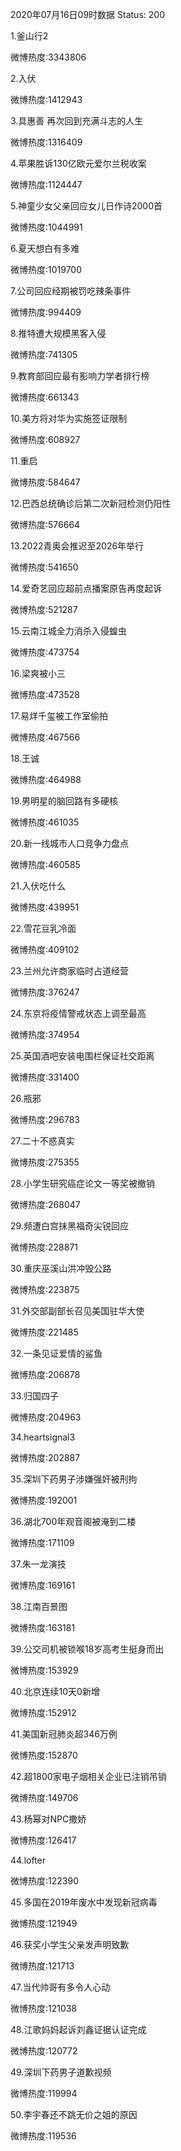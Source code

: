 2020年07月16日09时数据
Status: 200

1.釜山行2

微博热度:3343806

2.入伏

微博热度:1412943

3.具惠善 再次回到充满斗志的人生

微博热度:1316409

4.苹果胜诉130亿欧元爱尔兰税收案

微博热度:1124447

5.神童少女父亲回应女儿日作诗2000首

微博热度:1044991

6.夏天想白有多难

微博热度:1019700

7.公司回应经期被罚吃辣条事件

微博热度:994409

8.推特遭大规模黑客入侵

微博热度:741305

9.教育部回应最有影响力学者排行榜

微博热度:661343

10.美方将对华为实施签证限制

微博热度:608927

11.重启

微博热度:584647

12.巴西总统确诊后第二次新冠检测仍阳性

微博热度:576664

13.2022青奥会推迟至2026年举行

微博热度:541650

14.爱奇艺回应超前点播案原告再度起诉

微博热度:521287

15.云南江城全力消杀入侵蝗虫

微博热度:473754

16.梁爽被小三

微博热度:473528

17.易烊千玺被工作室偷拍

微博热度:467566

18.王诚

微博热度:464988

19.男明星的脑回路有多硬核

微博热度:461035

20.新一线城市人口竞争力盘点

微博热度:460585

21.入伏吃什么

微博热度:439951

22.雪花豆乳冷面

微博热度:409102

23.兰州允许商家临时占道经营

微博热度:376247

24.东京将疫情警戒状态上调至最高

微博热度:374954

25.英国酒吧安装电围栏保证社交距离

微博热度:331400

26.瓶邪

微博热度:296783

27.二十不惑真实

微博热度:275355

28.小学生研究癌症论文一等奖被撤销

微博热度:268047

29.频遭白宫抹黑福奇尖锐回应

微博热度:228871

30.重庆巫溪山洪冲毁公路

微博热度:223875

31.外交部副部长召见美国驻华大使

微博热度:221485

32.一条见证爱情的鲨鱼

微博热度:206878

33.归国四子

微博热度:204963

34.heartsignal3

微博热度:202887

35.深圳下药男子涉嫌强奸被刑拘

微博热度:192001

36.湖北700年观音阁被淹到二楼

微博热度:171109

37.朱一龙演技

微博热度:169161

38.江南百景图

微博热度:163181

39.公交司机被锁喉18岁高考生挺身而出

微博热度:153929

40.北京连续10天0新增

微博热度:152912

41.美国新冠肺炎超346万例

微博热度:152870

42.超1800家电子烟相关企业已注销吊销

微博热度:149706

43.杨幂对NPC撒娇

微博热度:126417

44.lofter

微博热度:122390

45.多国在2019年废水中发现新冠病毒

微博热度:121949

46.获奖小学生父亲发声明致歉

微博热度:121713

47.当代帅哥有多令人心动

微博热度:121038

48.江歌妈妈起诉刘鑫证据认证完成

微博热度:120772

49.深圳下药男子道歉视频

微博热度:119994

50.李宇春还不跳无价之姐的原因

微博热度:119536

